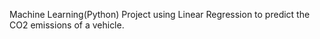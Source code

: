 Machine Learning(Python) Project using Linear Regression to predict the CO2 emissions of a vehicle.
